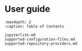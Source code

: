 # User guide

```{toctree}
:maxdepth: 2
:caption: Table of Contents

jupyterlite.md
supported-configuration-files.md
supported-repository-providers.md
```